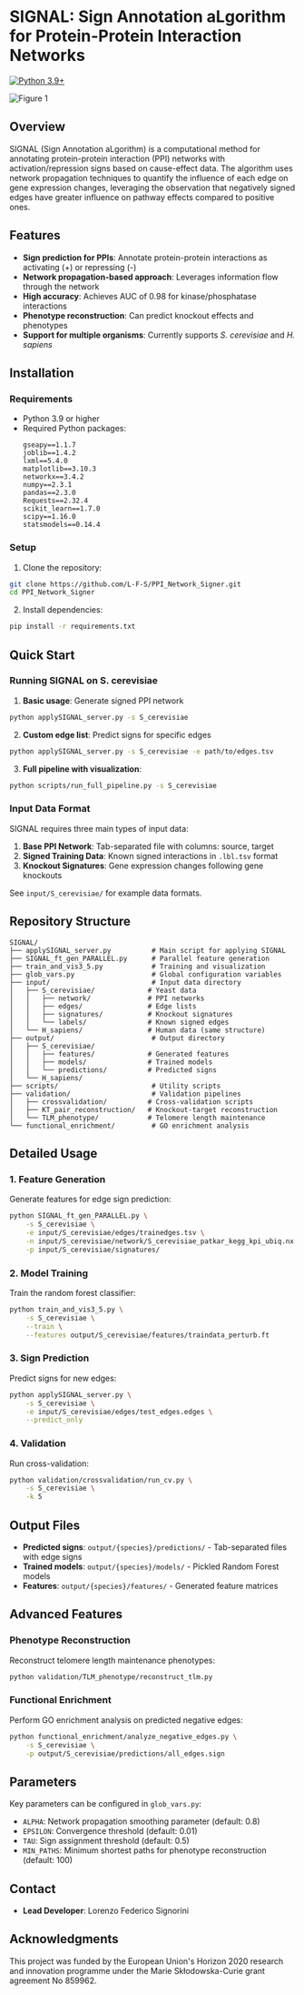 # SIGNAL: Sign Annotation aLgorithm for Protein-Protein Interaction Networks
[![Python 3.9+](https://img.shields.io/badge/python-3.9+-blue.svg)](https://www.python.org/downloads/)

![Figure 1](https://github.com/user-attachments/assets/0cf76fd6-c0d4-4b6b-a8ed-6663156b7d12)

## Overview

SIGNAL (Sign Annotation aLgorithm) is a computational method for annotating protein-protein interaction (PPI) networks with activation/repression signs based on cause-effect data. The algorithm uses network propagation techniques to quantify the influence of each edge on gene expression changes, leveraging the observation that negatively signed edges have greater influence on pathway effects compared to positive ones.

## Features

- **Sign prediction for PPIs**: Annotate protein-protein interactions as activating (+) or repressing (-)
- **Network propagation-based approach**: Leverages information flow through the network
- **High accuracy**: Achieves AUC of 0.98 for kinase/phosphatase interactions
- **Phenotype reconstruction**: Can predict knockout effects and phenotypes
- **Support for multiple organisms**: Currently supports *S. cerevisiae* and *H. sapiens*

## Installation

### Requirements

- Python 3.9 or higher
- Required Python packages:
  ```
  gseapy==1.1.7
  joblib==1.4.2
  lxml==5.4.0
  matplotlib==3.10.3
  networkx==3.4.2
  numpy==2.3.1
  pandas==2.3.0
  Requests==2.32.4
  scikit_learn==1.7.0
  scipy==1.16.0
  statsmodels==0.14.4
  ```

### Setup

1. Clone the repository:
```bash
git clone https://github.com/L-F-S/PPI_Network_Signer.git
cd PPI_Network_Signer
```

2. Install dependencies:
```bash
pip install -r requirements.txt
```

## Quick Start

### Running SIGNAL on S. cerevisiae

1. **Basic usage**: Generate signed PPI network
```bash
python applySIGNAL_server.py -s S_cerevisiae
```

2. **Custom edge list**: Predict signs for specific edges
```bash
python applySIGNAL_server.py -s S_cerevisiae -e path/to/edges.tsv
```

3. **Full pipeline with visualization**:
```bash
python scripts/run_full_pipeline.py -s S_cerevisiae
```

### Input Data Format

SIGNAL requires three main types of input data:

1. **Base PPI Network**: Tab-separated file with columns: source, target
2. **Signed Training Data**: Known signed interactions in `.lbl.tsv` format
3. **Knockout Signatures**: Gene expression changes following gene knockouts

See `input/S_cerevisiae/` for example data formats.

## Repository Structure

```
SIGNAL/
├── applySIGNAL_server.py          # Main script for applying SIGNAL
├── SIGNAL_ft_gen_PARALLEL.py      # Parallel feature generation
├── train_and_vis3_5.py            # Training and visualization
├── glob_vars.py                   # Global configuration variables
├── input/                         # Input data directory
│   ├── S_cerevisiae/             # Yeast data
│   │   ├── network/              # PPI networks
│   │   ├── edges/                # Edge lists
│   │   ├── signatures/           # Knockout signatures
│   │   └── labels/               # Known signed edges
│   └── H_sapiens/                # Human data (same structure)
├── output/                        # Output directory
│   ├── S_cerevisiae/
│   │   ├── features/             # Generated features
│   │   ├── models/               # Trained models
│   │   └── predictions/          # Predicted signs
│   └── H_sapiens/
├── scripts/                       # Utility scripts
├── validation/                    # Validation pipelines
│   ├── crossvalidation/          # Cross-validation scripts
│   ├── KT_pair_reconstruction/   # Knockout-target reconstruction
│   └── TLM_phenotype/            # Telomere length maintenance
└── functional_enrichment/         # GO enrichment analysis
```

## Detailed Usage

### 1. Feature Generation

Generate features for edge sign prediction:

```bash
python SIGNAL_ft_gen_PARALLEL.py \
    -s S_cerevisiae \
    -e input/S_cerevisiae/edges/trainedges.tsv \
    -n input/S_cerevisiae/network/S_cerevisiae_patkar_kegg_kpi_ubiq.nx \
    -p input/S_cerevisiae/signatures/
```

### 2. Model Training

Train the random forest classifier:

```bash
python train_and_vis3_5.py \
    -s S_cerevisiae \
    --train \
    --features output/S_cerevisiae/features/traindata_perturb.ft
```

### 3. Sign Prediction

Predict signs for new edges:

```bash
python applySIGNAL_server.py \
    -s S_cerevisiae \
    -e input/S_cerevisiae/edges/test_edges.edges \
    --predict_only
```

### 4. Validation

Run cross-validation:

```bash
python validation/crossvalidation/run_cv.py \
    -s S_cerevisiae \
    -k 5
```

## Output Files

- **Predicted signs**: `output/{species}/predictions/` - Tab-separated files with edge signs
- **Trained models**: `output/{species}/models/` - Pickled Random Forest models
- **Features**: `output/{species}/features/` - Generated feature matrices

## Advanced Features

### Phenotype Reconstruction

Reconstruct telomere length maintenance phenotypes:

```bash
python validation/TLM_phenotype/reconstruct_tlm.py
```

### Functional Enrichment

Perform GO enrichment analysis on predicted negative edges:

```bash
python functional_enrichment/analyze_negative_edges.py \
    -s S_cerevisiae \
    -p output/S_cerevisiae/predictions/all_edges.sign
```

## Parameters

Key parameters can be configured in `glob_vars.py`:

- `ALPHA`: Network propagation smoothing parameter (default: 0.8)
- `EPSILON`: Convergence threshold (default: 0.01)
- `TAU`: Sign assignment threshold (default: 0.5)
- `MIN_PATHS`: Minimum shortest paths for phenotype reconstruction (default: 100)


## Contact

- **Lead Developer**: Lorenzo Federico Signorini

## Acknowledgments

This project was funded by the European Union's Horizon 2020 research and innovation programme under the Marie Skłodowska-Curie grant agreement No 859962.
